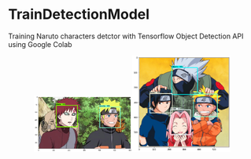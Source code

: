 # TrainDetectionModel
Training Naruto characters detctor with Tensorflow Object Detection API using Google Colab
<center class = "half"><img src="https://github.com/popCain/TrainDetectionModel/blob/main/image/result_1.png" width="200"/><img src="https://github.com/popCain/TrainDetectionModel/blob/main/image/result_2.png" width="200"/></center>
